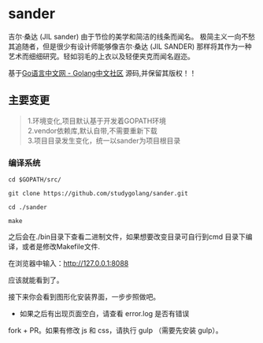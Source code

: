 sander
===========

吉尔·桑达 (JIL sander) 由于节俭的美学和简洁的线条而闻名。
极简主义一向不愁其追随者，但是很少有设计师能够像吉尔·桑达 (JIL SANDER) 那样将其作为一种艺术而细细研究。轻如羽毛的上衣以及轻便夹克而闻名遐迩。

基于[Go语言中文网 - Golang中文社区](https://studygolang.com "Go语言中文网 - Golang中文社区") 源码,并保留其版权！！


## 主要变更

> 1.环境变化,项目默认基于开发着GOPATH环境      
> 2.vendor依赖库,默认自带,不需要重新下载    
> 3.项目目录发生变化，统一以sander为项目根目录            


### 编译系统  

```         
cd $GOPATH/src/

git clone https://github.com/studygolang/sander.git

cd ./sander

make 

```

之后会在./bin目录下查看二进制文件，如果想要改变目录可自行到cmd 目录下编译，或者是修改Makefile文件.


在浏览器中输入：http://127.0.0.1:8088

应该就能看到了。

接下来你会看到图形化安装界面，一步步照做吧。

* 如果之后有出现页面空白，请查看 error.log 是否有错误



fork + PR。如果有修改 js 和 css，请执行 gulp （需要先安装 gulp）。


